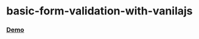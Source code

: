 # basic-form-validation-with-vanilajs
### [Demo](http://bhadreshp05.github.io/basic-form-validation-with-vanilajs)
